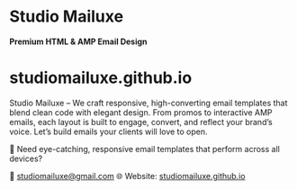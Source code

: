 # Studio Mailuxe  
**Premium HTML & AMP Email Design**

# studiomailuxe.github.io
Studio Mailuxe – We craft responsive, high-converting email templates that blend clean code with elegant design. From promos to interactive AMP emails, each layout is built to 
engage, convert, and reflect your brand’s voice. Let’s build emails your clients will love to open.

🎯 Need eye-catching, responsive email templates that perform across all devices?

📩 [studiomailuxe@gmail.com](mailto:studiomailuxe@gmail.com)
🌐 Website: [studiomailuxe.github.io](https://studiomailuxe.github.io/)
